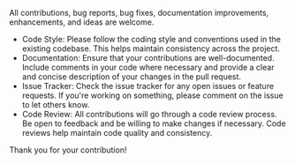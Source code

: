 All contributions, bug reports, bug fixes, documentation improvements, enhancements, and ideas are welcome.

- Code Style: Please follow the coding style and conventions used in the existing codebase. This helps maintain consistency across the project.
- Documentation: Ensure that your contributions are well-documented. Include comments in your code where necessary and provide a clear and concise description of your changes in the pull request.
- Issue Tracker: Check the issue tracker for any open issues or feature requests. If you're working on something, please comment on the issue to let others know.
- Code Review: All contributions will go through a code review process. Be open to feedback and be willing to make changes if necessary. Code reviews help maintain code quality and consistency.

Thank you for your contribution!
